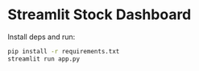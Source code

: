 # Streamlit Stock Dashboard

Install deps and run:

```bash
pip install -r requirements.txt
streamlit run app.py
```
